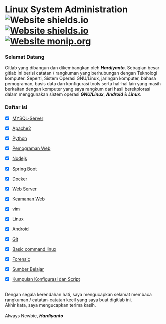 # Linux System Administration ![Website shields.io](https://img.shields.io/badge/ubuntu-v.18.04-orange) [![Website shields.io](https://img.shields.io/badge/vim-v--8.0-brightgreen)](http://shields.io/) [![Website monip.org](https://img.shields.io/badge/mysql-v--14.14-lightgrey)](http://monip.org/)

### Selamat Datang 
Gitlab yang dibangun dan dikembangkan oleh ***Hardiyanto***. Sebagian besar gitlab ini berisi catatan / rangkuman yang berhubungan dengan Teknologi komputer. Seperti, Sistem Operasi GNU/Linux, jaringan komputer, bahasa pemograman, basis data dan konfigurasi tools serta hal-hal lain yang masih berkaitan dengan komputer yang saya rangkum dari hasil berekplorasi dalam menggunakan sistem operasi ***GNU/Linux***, ***Android*** & ***Linux***.



### Daftar Isi
- [x] [MYSQL-Server](https://github.com/dwiHard/five_byte.github.io/blob/master/mysql/mysql.md)
- [x] [Apache2](https://github.com/dwiHard/five_byte.github.io/blob/master/apache2/Apache2.md)
- [x] [Python](https://github.com/dwiHard/five_byte.github.io/blob/master/python/python.md)
- [x] [Pemograman Web](https://github.com/dwiHard/five_byte.github.io/blob/master/pemogramanWeb/README.md)
- [x] [Nodejs](https://github.com/dwiHard/five_byte.github.io/blob/master/nodejs/nodejs.md)
- [x] [Spring Boot](https://github.com/dwiHard/five_byte.github.io/blob/master/java/spring-boot.md)
- [x] [Docker](https://github.com/dwiHard/five_byte.github.io/blob/master/docker/docker.md#docker-di-linux)
- [x] [Web Server](https://github.com/dwiHard/five_byte.github.io/blob/master/webserver/webserver.md#rangkuman-konfigurasi-webserver-di-ubuntu-heavy_check_mark)
- [x] [Keamanan Web](https://github.com/dwiHard/five_byte.github.io/blob/master/webserver/KeamananWeb.md)
- [x] [vim](https://github.com/dwiHard/five_byte.github.io/blob/master/vim/vim.md#rangkuman-vim)
- [x] [Linux](https://github.com/dwiHard/five_byte.github.io/blob/master/Tips/linux.md#tips-dan-triks-linux)
- [x] [Android](https://github.com/dwiHard/five_byte.github.io/blob/master/Tips/android.md#tips-dan-trik-android)
- [x] [Git](https://github.com/dwiHard/five_byte.github.io/blob/master/Tips/git.md#rangkuman-git)
- [x] [Basic command linux](https://github.com/dwiHard/five_byte.github.io/blob/master/Tips/BasicLinux.md#rangkuman-basic-command-linux) 
- [x] [Forensic](https://github.com/dwiHard/five_byte.github.io/blob/master/forensic/forensic.md#trik-tips-forensic)
- [x] [Sumber Belajar](https://github.com/dwiHard/five_byte.github.io/blob/master/Tips/linkInspirasi.md)
- [x] [Kumpulan Konfigurasi dan Script](https://github.com/dwiHard/five_byte.github.io/blob/master/LinuxConfigBackup/MyConfig.md#kumpulan-configuration)


<br>Dengan segala kerendahan hati, saya mengucapkan selamat membaca rangkuman / catatan-catatan kecil yang saya buat digitlab ini.<br>
Akhir kata, saya mengucapkan terima kasih.<br><br>
Always Newbie, ***Hardiyanto***
